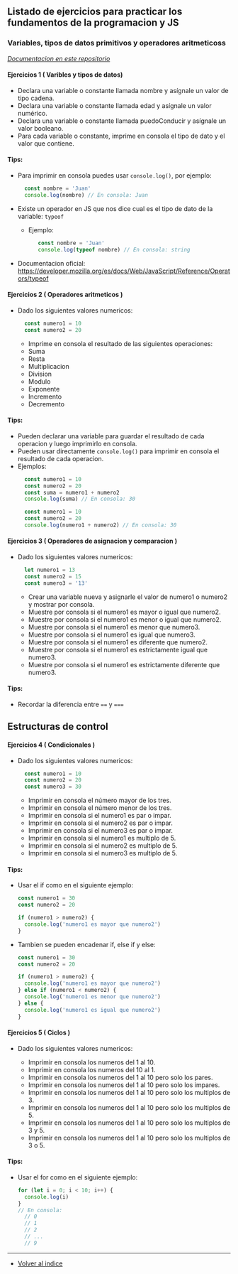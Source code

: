 ## Listado de ejercicios para practicar los fundamentos de la programacion y JS

### Variables, tipos de datos primitivos y operadores aritmeticoss
_[Documentacion en este repositorio](../../JavaScript/Fundamentos/VariablesYTipos/variablesYTipos.md)_

#### Ejercicios 1 ( Varibles y tipos de datos)

- Declara una variable o constante llamada nombre y asígnale un valor de tipo cadena.
- Declara una variable o constante llamada edad y asígnale un valor numérico.
- Declara una variable o constante llamada puedoConducir y asígnale un valor booleano.
- Para cada variable o constante, imprime en consola el tipo de dato y el valor que contiene.

#### Tips:
  - Para imprimir en consola puedes usar `console.log()`, por ejemplo:
      ```js
        const nombre = 'Juan'
        console.log(nombre) // En consola: Juan
      ```

  - Existe un operador en JS que nos dice cual es el tipo de dato de la variable: `typeof`
    - Ejemplo:
      ```js
         const nombre = 'Juan'
         console.log(typeof nombre) // En consola: string
      ```
- Documentacion oficial: https://developer.mozilla.org/es/docs/Web/JavaScript/Reference/Operators/typeof

#### Ejercicios 2 ( Operadores aritmeticos )

- Dado los siguientes valores numericos:
  ```js
    const numero1 = 10
    const numero2 = 20
    ```
    - Imprime en consola el resultado de las siguientes operaciones:
    - Suma
    - Resta
    - Multiplicacion
    - Division
    - Modulo
    - Exponente
    - Incremento
    - Decremento

#### Tips:
  - Pueden declarar una variable para guardar el resultado de cada operacion y luego imprimirlo en consola.
  - Pueden usar directamente `console.log()` para imprimir en consola el resultado de cada operacion.
  - Ejemplos:
    ```js
      const numero1 = 10
      const numero2 = 20
      const suma = numero1 + numero2
      console.log(suma) // En consola: 30

      const numero1 = 10
      const numero2 = 20
      console.log(numero1 + numero2) // En consola: 30
    ```

#### Ejercicios 3 ( Operadores de asignacion y comparacion )

- Dado los siguientes valores numericos:
  ```js
    let numero1 = 13
    const numero2 = 15
    const numero3 = '13' 
    ```
    - Crear una variable nueva y asignarle el valor de numero1 o numero2 y mostrar por consola.
    - Muestre por consola si el numero1 es mayor o igual que numero2.
    - Muestre por consola si el numero1 es menor o igual que numero2.
    - Muestre por consola si el numero1 es menor que numero3.
    - Muestre por consola si el numero1 es igual que numero3.
    - Muestre por consola si el numero1 es diferente que numero2.
    - Muestre por consola si el numero1 es estrictamente igual que numero3.
    - Muestre por consola si el numero1 es estrictamente diferente que numero3.

#### Tips:
  - Recordar la diferencia entre `==` y `===`

## Estructuras de control

#### Ejercicios 4 ( Condicionales )

- Dado los siguientes valores numericos:
  ```js
    const numero1 = 10
    const numero2 = 20
    const numero3 = 30
    ```
    - Imprimir en consola el número mayor de los tres.
    - Imprimir en consola el número menor de los tres.
    - Imprimir en consola si el numero1 es par o impar.
    - Imprimir en consola si el numero2 es par o impar.
    - Imprimir en consola si el numero3 es par o impar.
    - Imprimir en consola si el numero1 es multiplo de 5.
    - Imprimir en consola si el numero2 es multiplo de 5.
    - Imprimir en consola si el numero3 es multiplo de 5.

#### Tips:

  - Usar el if como en el siguiente ejemplo:
    ```js
    const numero1 = 30
    const numero2 = 20
    
    if (numero1 > numero2) {
      console.log('numero1 es mayor que numero2')
    }
    ```
  - Tambien se pueden encadenar if, else if y else:
    ```js
    const numero1 = 30
    const numero2 = 20
    
    if (numero1 > numero2) {
      console.log('numero1 es mayor que numero2')
    } else if (numero1 < numero2) {
      console.log('numero1 es menor que numero2')
    } else {
      console.log('numero1 es igual que numero2')
    }
    ```

#### Ejercicios 5 ( Ciclos )

- Dado los siguientes valores numericos:

    - Imprimir en consola los numeros del 1 al 10.
    - Imprimir en consola los numeros del 10 al 1.
    - Imprimir en consola los numeros del 1 al 10 pero solo los pares.
    - Imprimir en consola los numeros del 1 al 10 pero solo los impares.
    - Imprimir en consola los numeros del 1 al 10 pero solo los multiplos de 3.
    - Imprimir en consola los numeros del 1 al 10 pero solo los multiplos de 5.
    - Imprimir en consola los numeros del 1 al 10 pero solo los multiplos de 3 y 5.
    - Imprimir en consola los numeros del 1 al 10 pero solo los multiplos de 3 o 5.

#### Tips:

- Usar el for como en el siguiente ejemplo:
  ```js
  for (let i = 0; i < 10; i++) {
    console.log(i)
  }
  // En consola:
    // 0
    // 1
    // 2
    // ...
    // 9
  
  ```
____

- [Volver al indice](../Ejercicios.md)
